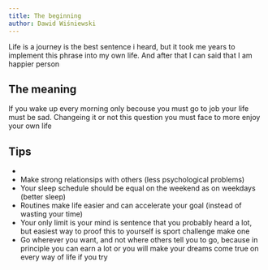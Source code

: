 ```yaml
---
title: The beginning
author: Dawid Wiśniewski
---
```


Life is a journey is the best sentence i heard, but it took me years to implement this phrase into my own life. And after that I can said that I am happier person

## The meaning

If you wake up every morning only becouse you must go to job your life must be sad. Changeing it or not this question you must face to more enjoy your own life

## Tips

-
- Make strong relationsips with others (less psychological problems)
- Your sleep schedule should be equal on the weekend as on weekdays (better sleep)
- Routines make life easier and can accelerate your goal (instead of wasting your time)
- Your only limit is your mind is sentence that you probably heard a lot, but easiest way to proof this to yourself is sport challenge make one
- Go wherever you want, and not where others tell you to go, because in principle you can earn a lot or you will make your dreams come true on every way of life if you try
